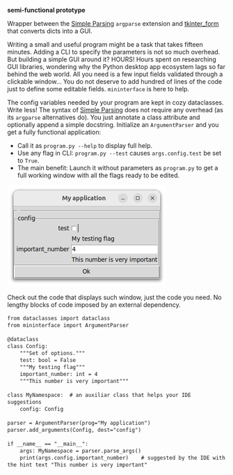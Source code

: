 **semi-functional prototype**

Wrapper between the [Simple Parsing](https://github.com/lebrice/SimpleParsing) `argparse` extension and [tkinter_form](https://github.com/JohanEstebanCuervo/tkinter_form/) that converts dicts into a GUI.

Writing a small and useful program might be a task that takes fifteen minutes. Adding a CLI to specify the parameters is not so much overhead. But building a simple GUI around it? HOURS! Hours spent on researching GUI libraries, wondering why the Python desktop app ecosystem lags so far behind the web world. All you need is a few input fields validated through a clickable window... You do not deserve to add hundred of lines of the code just to define some editable fields. `mininterface` is here to help.

The config variables needed by your program are kept in cozy dataclasses. Write less! The syntax of [Simple Parsing](https://github.com/lebrice/SimpleParsing) does not require any overhead (as its `argparse` alternatives do). You just annotate a class attribute and optionally append a simple docstring. Initialize an `ArgumentParser` and you get a fully functional application:
* Call it as `program.py --help` to display full help.
* Use any flag in CLI: `program.py --test`  causes `args.config.test` be set to `True`.
* The main benefit: Launch it without parameters as `program.py` to get a full working window with all the flags ready to be edited.


![hello world example](asset/hello-world.png "A minimal use case")

Check out the code that displays such window, just the code you need. No lengthy blocks of code imposed by an external dependency.

```python3
from dataclasses import dataclass
from mininterface import ArgumentParser

@dataclass
class Config:
    """Set of options."""
    test: bool = False
    """My testing flag"""
    important_number: int = 4
    """This number is very important"""

class MyNamespace:  # an auxiliar class that helps your IDE suggestions
    config: Config

parser = ArgumentParser(prog="My application")
parser.add_arguments(Config, dest="config")

if __name__ == "__main__":
    args: MyNamespace = parser.parse_args()
    print(args.config.important_number)    # suggested by the IDE with the hint text "This number is very important"
```